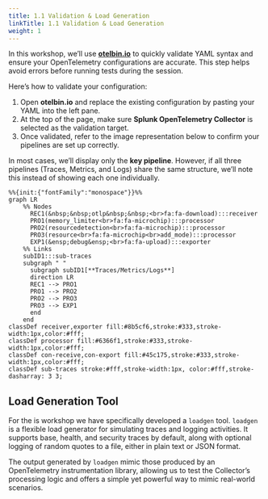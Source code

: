 ```yaml
---
title: 1.1 Validation & Load Generation
linkTitle: 1.1 Validation & Load Generation
weight: 1
---
```


In this workshop, we’ll use [**otelbin.io**](https://otelbin.io) to quickly validate YAML syntax and ensure your OpenTelemetry configurations are accurate. This step helps avoid errors before running tests during the session.

Here’s how to validate your configuration:

1. Open **otelbin.io** and replace the existing configuration by pasting your YAML into the left pane.  
2. At the top of the page, make sure **Splunk OpenTelemetry Collector** is selected as the validation target.  
3. Once validated, refer to the image representation below to confirm your pipelines are set up correctly.  

In most cases, we’ll display only the **key pipeline**. However, if all three pipelines (Traces, Metrics, and Logs) share the same structure, we’ll note this instead of showing each one individually.

```mermaid
%%{init:{"fontFamily":"monospace"}}%%
graph LR
    %% Nodes
      REC1(&nbsp;&nbsp;otlp&nbsp;&nbsp;<br>fa:fa-download):::receiver
      PRO1(memory_limiter<br>fa:fa-microchip):::processor
      PRO2(resourcedetection<br>fa:fa-microchip):::processor
      PRO3(resource<br>fa:fa-microchip<br>add_mode):::processor
      EXP1(&ensp;debug&ensp;<br>fa:fa-upload):::exporter
    %% Links
    subID1:::sub-traces
    subgraph " "
      subgraph subID1[**Traces/Metrics/Logs**]
      direction LR
      REC1 --> PRO1
      PRO1 --> PRO2
      PRO2 --> PRO3
      PRO3 --> EXP1
      end
    end
classDef receiver,exporter fill:#8b5cf6,stroke:#333,stroke-width:1px,color:#fff;
classDef processor fill:#6366f1,stroke:#333,stroke-width:1px,color:#fff;
classDef con-receive,con-export fill:#45c175,stroke:#333,stroke-width:1px,color:#fff;
classDef sub-traces stroke:#fff,stroke-width:1px, color:#fff,stroke-dasharray: 3 3;
```

## Load Generation Tool

For the is workshop we have specifically developed a `loadgen` tool. `loadgen` is a flexible load generator for simulating traces and logging activities. It supports base, health, and security traces by default, along with optional logging of random quotes to a file, either in plain text or JSON format.

The output generated by `loadgen` mimic those produced by an OpenTelemetry instrumentation library, allowing us to test the Collector’s processing logic and offers a simple yet powerful way to mimic real-world scenarios.
